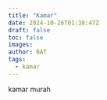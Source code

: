 ```yaml
---                                                      
title: "Kamar"                                      
date: 2024-10-26T01:38:47Z                               
draft: false                                              
toc: false                                               
images: 
author: BAT
tags:                                                    
  - kamar                                          
---
```


kamar murah
